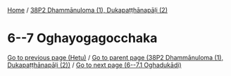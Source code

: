 
[Home](/) / [38P2 Dhammānuloma (1), Dukapaṭṭhānapāḷi (2)](../38P2.md)

# 6--7 Oghayogagocchaka


[Go to previous page (Hetu)](5/5.6/5.6.1--7/Hetu.md) / [Go to parent page (38P2 Dhammānuloma (1), Dukapaṭṭhānapāḷi (2))](0.md) / [Go to next page (6--7.1 Oghadukādi)](6--7/6--7.1.md)


